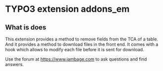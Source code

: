 # TYPO3 extension addons_em

## What is does

This extension provides a method to remove fields from the TCA of a table.
And it provides a method to download files in the front end. It comes with a hook
which allows to modify each file before it is sent for download.

Use the forum at https://www.jambage.com to ask questions and find answers.




